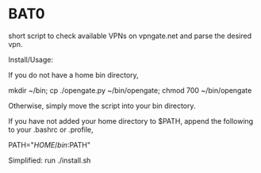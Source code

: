 # BAT0
short script to check available VPNs on vpngate.net
and parse the desired vpn.

Install/Usage:

  If you do not have a home bin directory,

  mkdir ~/bin; cp ./opengate.py ~/bin/opengate; chmod 700 ~/bin/opengate

  Otherwise, simply move the script into your bin directory.

  If you have not added your home directory to $PATH, append the
  following to your .bashrc or .profile,

  PATH="$HOME/bin:$PATH"

  Simplified:
  run  ./install.sh 
  
